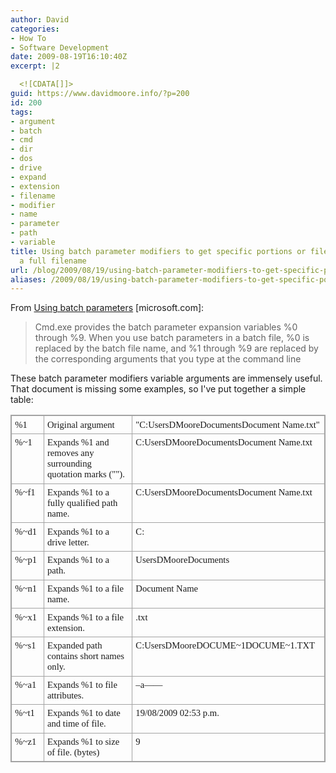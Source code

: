 ```yaml
---
author: David
categories:
- How To
- Software Development
date: 2009-08-19T16:10:40Z
excerpt: |2

  <![CDATA[]]>
guid: https://www.davidmoore.info/?p=200
id: 200
tags:
- argument
- batch
- cmd
- dir
- dos
- drive
- expand
- extension
- filename
- modifier
- name
- parameter
- path
- variable
title: Using batch parameter modifiers to get specific portions or file info from
  a full filename
url: /blog/2009/08/19/using-batch-parameter-modifiers-to-get-specific-portions-or-file-info-from-a-full-filename/
aliases: /2009/08/19/using-batch-parameter-modifiers-to-get-specific-portions-or-file-info-from-a-full-filename/
---
```


From <a href="http://www.microsoft.com/resources/documentation/windows/xp/all/proddocs/en-us/percent.mspx?mfr=true" target="_blank">Using batch parameters</a> [microsoft.com]: <blockquote>Cmd.exe provides the batch parameter expansion variables %0 through %9. When you use batch parameters in a batch file, %0 is replaced by the batch file name, and %1 through %9 are replaced by the corresponding arguments that you type at the command line</blockquote> These batch parameter modifiers variable arguments are immensely useful. That document is missing some examples, so I've put together a simple table: <div style="direction: ltr;"> <table style="direction: ltr; border-collapse: collapse; border: 1pt solid #A3A3A3;" border="1" cellspacing="0" cellpadding="0"> <tbody> <tr> <td style="vertical-align: top; width: .6673in; padding: 4pt 4pt 4pt 4pt; border: 1pt solid #A3A3A3;"> <p style="margin: 0in; font-family: Calibri; font-size: 11.0pt;">%1</p> </td> <td style="vertical-align: top; width: 4.1777in; padding: 4pt 4pt 4pt 4pt; border: 1pt solid #A3A3A3;"> <p style="margin: 0in; font-family: Calibri; font-size: 11.0pt;">Original argument</p> </td> <td style="vertical-align: top; width: 3.5527in; padding: 4pt 4pt 4pt 4pt; border: 1pt solid #A3A3A3;"> <p style="margin: 0in; font-family: Calibri; font-size: 11.0pt;">"C:UsersDMooreDocumentsDocument Name.txt"</p> </td> </tr> <tr> <td style="vertical-align: top; width: .6673in; padding: 4pt 4pt 4pt 4pt; border: 1pt solid #A3A3A3;"> <p style="margin: 0in; font-family: Calibri; font-size: 11.0pt;">%~1</p> </td> <td style="vertical-align: top; width: 4.1777in; padding: 4pt 4pt 4pt 4pt; border: 1pt solid #A3A3A3;"> <p style="margin: 0in; font-family: Calibri; font-size: 11.0pt;">Expands %1 and removes any surrounding quotation marks ("").</p> </td> <td style="vertical-align: top; width: 3.5527in; padding: 4pt 4pt 4pt 4pt; border: 1pt solid #A3A3A3;"> <p style="margin: 0in; font-family: Calibri; font-size: 11.0pt;">C:UsersDMooreDocumentsDocument Name.txt</p> </td> </tr> <tr> <td style="vertical-align: top; width: .6673in; padding: 4pt 4pt 4pt 4pt; border: 1pt solid #A3A3A3;"> <p style="margin: 0in; font-family: Calibri; font-size: 11.0pt;">%~f1</p> </td> <td style="vertical-align: top; width: 4.1777in; padding: 4pt 4pt 4pt 4pt; border: 1pt solid #A3A3A3;"> <p style="margin: 0in; font-family: Calibri; font-size: 11.0pt;">Expands %1 to a fully qualified path name.</p> </td> <td style="vertical-align: top; width: 3.5527in; padding: 4pt 4pt 4pt 4pt; border: 1pt solid #A3A3A3;"> <p style="margin: 0in; font-family: Calibri; font-size: 11.0pt;">C:UsersDMooreDocumentsDocument Name.txt</p> </td> </tr> <tr> <td style="vertical-align: top; width: .6673in; padding: 4pt 4pt 4pt 4pt; border: 1pt solid #A3A3A3;"> <p style="margin: 0in; font-family: Calibri; font-size: 11.0pt;">%~d1</p> </td> <td style="vertical-align: top; width: 4.1777in; padding: 4pt 4pt 4pt 4pt; border: 1pt solid #A3A3A3;"> <p style="margin: 0in; font-family: Calibri; font-size: 11.0pt;">Expands %1 to a drive letter.</p> </td> <td style="vertical-align: top; width: 3.5527in; padding: 4pt 4pt 4pt 4pt; border: 1pt solid #A3A3A3;"> <p style="margin: 0in; font-family: Calibri; font-size: 11.0pt;">C:</p> </td> </tr> <tr> <td style="vertical-align: top; width: .6673in; padding: 4pt 4pt 4pt 4pt; border: 1pt solid #A3A3A3;"> <p style="margin: 0in; font-family: Calibri; font-size: 11.0pt;">%~p1</p> </td> <td style="vertical-align: top; width: 4.1777in; padding: 4pt 4pt 4pt 4pt; border: 1pt solid #A3A3A3;"> <p style="margin: 0in; font-family: Calibri; font-size: 11.0pt;">Expands %1 to a path.</p> </td> <td style="vertical-align: top; width: 3.5527in; padding: 4pt 4pt 4pt 4pt; border: 1pt solid #A3A3A3;"> <p style="margin: 0in; font-family: Calibri; font-size: 11.0pt;">UsersDMooreDocuments</p> </td> </tr> <tr> <td style="vertical-align: top; width: .6673in; padding: 4pt 4pt 4pt 4pt; border: 1pt solid #A3A3A3;"> <p style="margin: 0in; font-family: Calibri; font-size: 11.0pt;">%~n1</p> </td> <td style="vertical-align: top; width: 4.1777in; padding: 4pt 4pt 4pt 4pt; border: 1pt solid #A3A3A3;"> <p style="margin: 0in; font-family: Calibri; font-size: 11.0pt;">Expands %1 to a file name.</p> </td> <td style="vertical-align: top; width: 3.5527in; padding: 4pt 4pt 4pt 4pt; border: 1pt solid #A3A3A3;"> <p style="margin: 0in; font-family: Calibri; font-size: 11.0pt;">Document Name</p> </td> </tr> <tr> <td style="vertical-align: top; width: .6673in; padding: 4pt 4pt 4pt 4pt; border: 1pt solid #A3A3A3;"> <p style="margin: 0in; font-family: Calibri; font-size: 11.0pt;">%~x1</p> </td> <td style="vertical-align: top; width: 4.1777in; padding: 4pt 4pt 4pt 4pt; border: 1pt solid #A3A3A3;"> <p style="margin: 0in; font-family: Calibri; font-size: 11.0pt;">Expands %1 to a file extension.</p> </td> <td style="vertical-align: top; width: 3.5527in; padding: 4pt 4pt 4pt 4pt; border: 1pt solid #A3A3A3;"> <p style="margin: 0in; font-family: Calibri; font-size: 11.0pt;">.txt</p> </td> </tr> <tr> <td style="vertical-align: top; width: .6673in; padding: 4pt 4pt 4pt 4pt; border: 1pt solid #A3A3A3;"> <p style="margin: 0in; font-family: Calibri; font-size: 11.0pt;">%~s1</p> </td> <td style="vertical-align: top; width: 4.1777in; padding: 4pt 4pt 4pt 4pt; border: 1pt solid #A3A3A3;"> <p style="margin: 0in; font-family: Calibri; font-size: 11.0pt;">Expanded path contains short names only.</p> </td> <td style="vertical-align: top; width: 3.5527in; padding: 4pt 4pt 4pt 4pt; border: 1pt solid #A3A3A3;"> <p style="margin: 0in; font-family: Calibri; font-size: 11.0pt;">C:UsersDMooreDOCUME~1DOCUME~1.TXT</p> </td> </tr> <tr> <td style="vertical-align: top; width: .6673in; padding: 4pt 4pt 4pt 4pt; border: 1pt solid #A3A3A3;"> <p style="margin: 0in; font-family: Calibri; font-size: 11.0pt;">%~a1</p> </td> <td style="vertical-align: top; width: 4.1777in; padding: 4pt 4pt 4pt 4pt; border: 1pt solid #A3A3A3;"> <p style="margin: 0in; font-family: Calibri; font-size: 11.0pt;">Expands %1 to file attributes.</p> </td> <td style="vertical-align: top; width: 3.5527in; padding: 4pt 4pt 4pt 4pt; border: 1pt solid #A3A3A3;"> <p style="margin: 0in; font-family: Calibri; font-size: 11.0pt;">&#8211;a&#8212;&#8212;</p> </td> </tr> <tr> <td style="vertical-align: top; width: .6673in; padding: 4pt 4pt 4pt 4pt; border: 1pt solid #A3A3A3;"> <p style="margin: 0in; font-family: Calibri; font-size: 11.0pt;">%~t1</p> </td> <td style="vertical-align: top; width: 4.1777in; padding: 4pt 4pt 4pt 4pt; border: 1pt solid #A3A3A3;"> <p style="margin: 0in; font-family: Calibri; font-size: 11.0pt;">Expands %1 to date and time of file.</p> </td> <td style="vertical-align: top; width: 3.5527in; padding: 4pt 4pt 4pt 4pt; border: 1pt solid #A3A3A3;"> <p style="margin: 0in; font-family: Calibri; font-size: 11.0pt;">19/08/2009 02:53 p.m.</p> </td> </tr> <tr> <td style="vertical-align: top; width: .6673in; padding: 4pt 4pt 4pt 4pt; border: 1pt solid #A3A3A3;"> <p style="margin: 0in; font-family: Calibri; font-size: 11.0pt;">%~z1</p> </td> <td style="vertical-align: top; width: 4.1777in; padding: 4pt 4pt 4pt 4pt; border: 1pt solid #A3A3A3;"> <p style="margin: 0in; font-family: Calibri; font-size: 11.0pt;">Expands %1 to size of file. (bytes)</p> </td> <td style="vertical-align: top; width: 3.5527in; padding: 4pt 4pt 4pt 4pt; border: 1pt solid #A3A3A3;"> <p style="margin: 0in; font-family: Calibri; font-size: 11.0pt;">9</p> </td> </tr> </tbody> </table> </div>